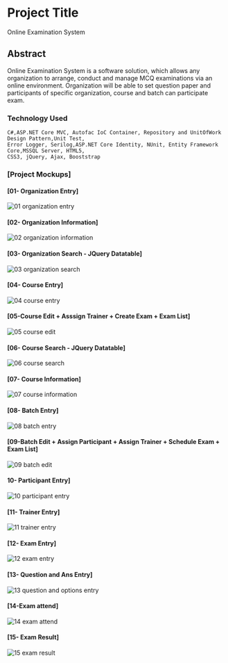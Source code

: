 # Project Title
Online Examination System
## Abstract
Online Examination System is a software solution, which allows any organization to arrange, conduct and manage MCQ examinations via an online environment. Organization will be able to set question paper and participants of specific organization, course and batch can participate exam.
### Technology Used
```
C#,ASP.NET Core MVC, Autofac IoC Container, Repository and UnitOfWork Design Pattern,Unit Test,
Error Logger, Serilog,ASP.NET Core Identity, NUnit, Entity Framework Core,MSSQL Server, HTML5,
CSS3, jQuery, Ajax, Booststrap
```
### [Project Mockups]
#### [01- Organization Entry]
![01 organization entry](https://user-images.githubusercontent.com/24517327/49200914-00ab4300-f3c9-11e8-9f17-a4d10b3442e7.png)
#### [02- Organization Information]
![02 organization information](https://user-images.githubusercontent.com/24517327/49200919-04d76080-f3c9-11e8-9822-50f4e3db94d9.png)
#### [03- Organization Search - JQuery Datatable]
![03 organization search](https://user-images.githubusercontent.com/24517327/49200921-086ae780-f3c9-11e8-895d-7890dfaf3dc2.png)
#### [04- Course Entry]
![04 course entry](https://user-images.githubusercontent.com/24517327/49200923-0acd4180-f3c9-11e8-9d61-e3bb4b8419bf.png)
#### [05-Course Edit + Asssign Trainer + Create Exam + Exam List]
![05 course edit](https://user-images.githubusercontent.com/24517327/49200938-14ef4000-f3c9-11e8-82ca-c9abdf2f4f0b.png)
#### [06- Course Search - JQuery Datatable]
![06 course search](https://user-images.githubusercontent.com/24517327/49200943-1882c700-f3c9-11e8-989b-f4a4ab639b23.png)
#### [07- Course Information]
![07 course information](https://user-images.githubusercontent.com/24517327/49200956-20426b80-f3c9-11e8-9d01-d6a7c978f358.png)
#### [08- Batch Entry]
![08 batch entry](https://user-images.githubusercontent.com/24517327/49200960-25071f80-f3c9-11e8-8d64-ce43fcbfbb22.png)
#### [09-Batch Edit + Assign Participant + Assign Trainer + Schedule Exam + Exam List]
![09 batch edit](https://user-images.githubusercontent.com/24517327/49200965-28021000-f3c9-11e8-9c69-dc6e0fd3da1d.png)
#### 10- Participant Entry]
![10 participant entry](https://user-images.githubusercontent.com/24517327/49200971-2d5f5a80-f3c9-11e8-8a10-21cefe1d354d.png)
#### [11- Trainer Entry]
![11 trainer entry](https://user-images.githubusercontent.com/24517327/49200976-30f2e180-f3c9-11e8-99b1-9afe4f9a10c0.png)
#### [12- Exam Entry]
![12 exam entry](https://user-images.githubusercontent.com/24517327/49200978-34866880-f3c9-11e8-9ee7-f6a4a72deb1e.png)
#### [13- Question and Ans Entry]
![13 question and options entry](https://user-images.githubusercontent.com/24517327/49200984-394b1c80-f3c9-11e8-93ec-5d5a5284db8f.png)
#### [14-Exam attend]
![14 exam attend](https://user-images.githubusercontent.com/24517327/49200985-3cdea380-f3c9-11e8-95c4-05e71f24a8ea.png)
#### [15- Exam Result]
![15 exam result](https://user-images.githubusercontent.com/24517327/49200989-3f40fd80-f3c9-11e8-92b2-3bfaf0cd8f63.png)
